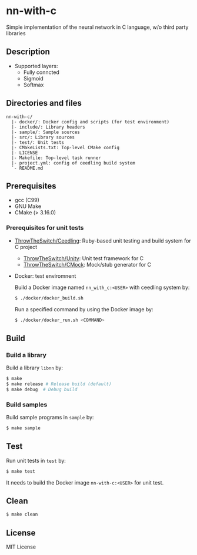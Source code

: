 # nn-with-c

Simple implementation of the neural network in C language, w/o third party libraries

## Description

- Supported layers:
  - Fully conncted
  - Sigmoid
  - Softmax

## Directories and files

```
nn-with-c/
  |- docker/: Docker config and scripts (for test environment)
  |- include/: Library headers
  |- sample/: Sample sources
  |- src/: Library sources
  |- test/: Unit tests
  |- CMakeLists.txt: Top-level CMake config
  |- LICENSE
  |- Makefile: Top-level task runner
  |- project.yml: config of ceedling build system
  `- README.md
```

## Prerequisites

- gcc (C99)
- GNU Make
- CMake (> 3.16.0)

### Prerequisites for unit tests

- [ThrowTheSwitch/Ceedling](https://github.com/ThrowTheSwitch/Ceedling): Ruby-based unit testing and build system for C project
    - [ThrowTheSwitch/Unity](https://github.com/ThrowTheSwitch/Unity): Unit test framework for C
    - [ThrowTheSwitch/CMock](https://github.com/ThrowTheSwitch/CMock): Mock/stub generator for C

- Docker: test enviromnent

    Build a Docker image named `nn_with_c:<USER>` with ceedling system by:

    ```sh
    $ ./docker/docker_build.sh
    ```

    Run a specified command by using the Docker image by:

    ```sh
    $ ./docker/docker_run.sh <COMMAND>
    ```

## Build

### Build a library

Build a library `libnn` by:

```sh
$ make
$ make release # Release build (default)
$ make debug  # Debug build
```

### Build samples

Build sample programs in `sample` by:

```sh
$ make sample
```

## Test

Run unit tests in `test` by:

```sh
$ make test
```

It needs to build the Docker image `nn-with-c:<USER>` for unit test.

## Clean

```sh
$ make clean
```

## License

MIT License
